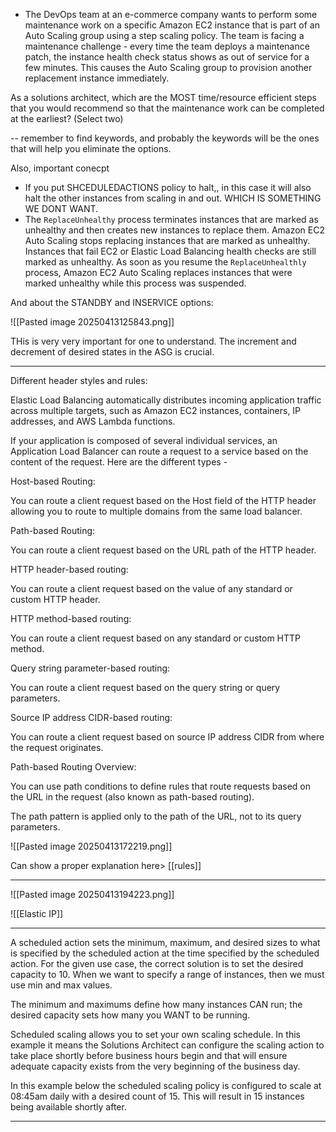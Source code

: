 - The DevOps team at an e-commerce company wants to perform some maintenance work on a specific Amazon EC2 instance that is part of an Auto Scaling group using a step scaling policy. The team is facing a maintenance challenge - every time the team deploys a maintenance patch, the instance health check status shows as out of service for a few minutes. This causes the Auto Scaling group to provision another replacement instance immediately.

As a solutions architect, which are the MOST time/resource efficient steps that you would recommend so that the maintenance work can be completed at the earliest? (Select two)

--
remember to find keywords, and probably the keywords will be the ones that will help you eliminate the options.

Also, important conecpt
- If you put SHCEDULEDACTIONS policy to halt,, in this case it will also halt the other instances from scaling in and out. WHICH IS SOMETHING WE DONT WANT.
- The `ReplaceUnhealthy` process terminates instances that are marked as unhealthy and then creates new instances to replace them. Amazon EC2 Auto Scaling stops replacing instances that are marked as unhealthy. Instances that fail EC2 or Elastic Load Balancing health checks are still marked as unhealthy. As soon as you resume the `ReplaceUnhealthly` process, Amazon EC2 Auto Scaling replaces instances that were marked unhealthy while this process was suspended.

And about the STANDBY and INSERVICE options:

![[Pasted image 20250413125843.png]]

THis is very very important for one to understand.
The increment and decrement of desired states in the ASG is crucial.

---

Different header styles and rules:


Elastic Load Balancing automatically distributes incoming application traffic across multiple targets, such as Amazon EC2 instances, containers, IP addresses, and AWS Lambda functions.

If your application is composed of several individual services, an Application Load Balancer can route a request to a service based on the content of the request. Here are the different types -

Host-based Routing:

You can route a client request based on the Host field of the HTTP header allowing you to route to multiple domains from the same load balancer.

Path-based Routing:

You can route a client request based on the URL path of the HTTP header.

HTTP header-based routing:

You can route a client request based on the value of any standard or custom HTTP header.

HTTP method-based routing:

You can route a client request based on any standard or custom HTTP method.

Query string parameter-based routing:

You can route a client request based on the query string or query parameters.

Source IP address CIDR-based routing:

You can route a client request based on source IP address CIDR from where the request originates.

Path-based Routing Overview:

You can use path conditions to define rules that route requests based on the URL in the request (also known as path-based routing).

The path pattern is applied only to the path of the URL, not to its query parameters.


![[Pasted image 20250413172219.png]]


Can show a proper explanation here> [[rules]]


---


![[Pasted image 20250413194223.png]]


![[Elastic IP]]


---

A scheduled action sets the minimum, maximum, and desired sizes to what is specified by the scheduled action at the time specified by the scheduled action. For the given use case, the correct solution is to set the desired capacity to 10. When we want to specify a range of instances, then we must use min and max values.

The minimum and maximums define how many instances CAN run; the desired capacity sets how many you WANT to be running.

Scheduled scaling allows you to set your own scaling schedule. In this example it means the Solutions Architect can configure the scaling action to take place shortly before business hours begin and that will ensure adequate capacity exists from the very beginning of the business day.

In this example below the scheduled scaling policy is configured to scale at 08:45am daily with a desired count of 15. This will result in 15 instances being available shortly after.

---

